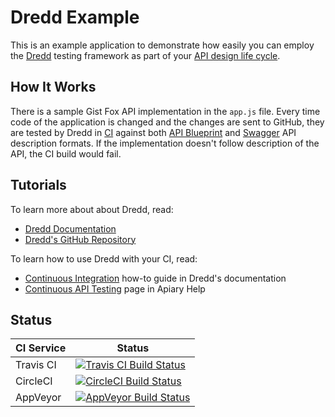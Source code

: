# Dredd Example

This is an example application to demonstrate how easily you can employ the [Dredd][] testing framework as part of your [API design life cycle][].

## How It Works

There is a sample Gist Fox API implementation in the `app.js` file. Every time code of the application is changed and the changes are sent to GitHub, they are tested by Dredd in [CI][] against both [API Blueprint][] and [Swagger][] API description formats. If the implementation doesn't follow description of the API, the CI build would fail.

## Tutorials

To learn more about about Dredd, read:

- [Dredd Documentation](http://dredd.readthedocs.io/)
- [Dredd's GitHub Repository](https://github.com/apiaryio/dredd)

To learn how to use Dredd with your CI, read:

- [Continuous Integration](http://dredd.readthedocs.io/en/latest/how-to-guides/#continuous-integration) how-to guide in Dredd's documentation
- [Continuous API Testing](https://help.apiary.io/tools/automated-testing/testing-ci/) page in Apiary Help

## Status

| CI Service | Status |
| ---------- | ------ |
| Travis CI  | [![Travis CI Build Status](https://travis-ci.org/apiaryio/dredd-example.svg?branch=master)](https://travis-ci.org/apiaryio/dredd-example) |
| CircleCI   | [![CircleCI Build Status](https://circleci.com/gh/apiaryio/dredd-example.svg?style=svg)](https://circleci.com/gh/apiaryio/dredd-example) |
| AppVeyor   | [![AppVeyor Build Status](https://ci.appveyor.com/api/projects/status/7cqqqpnrlhd2dkg1/branch/master?svg=true)](https://ci.appveyor.com/project/Apiary/dredd-example/branch/master) |


[CI]: https://en.wikipedia.org/wiki/Continuous_integration
[Apiary]: https://apiary.io/
[Travis-CI]: https://travis-ci.org/
[Dredd]: https://github.com/apiaryio/dredd
[API Blueprint]: http://apiblueprint.org/
[Swagger]: https://swagger.io
[API design life cycle]: https://apiary.io/how-to-build-api

